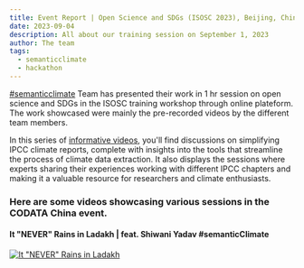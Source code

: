 ```yaml
---
title: Event Report | Open Science and SDGs (ISOSC 2023), Beijing, China
date: 2023-09-04
description: All about our training session on September 1, 2023 
author: The team
tags:
  - semanticclimate
  - hackathon
---
```


[#semanticclimate](https://semanticclimate.org/p/en/) Team has presented their work in 1 hr session on open science and SDGs in the ISOSC training workshop through online plateform. The work showcased were mainly the pre-recorded videos by the different team members.

In this series of [informative videos](https://www.youtube.com/playlist?list=PLtKHReMoCMwl3taR18VfvuUHJTO0Cs92y), you'll find discussions on simplifying IPCC climate reports, complete with insights into the tools that streamline the process of climate data extraction. It also displays the sessions where experts sharing their experiences working with different IPCC chapters and making it a valuable resource for researchers and climate enthusiasts.

### Here are some videos showcasing various sessions in the CODATA China event.

#### It "NEVER" Rains in Ladakh | feat. Shiwani Yadav #semanticClimate

[![It "NEVER" Rains in Ladakh](https://img.youtube.com/vi/x2uxx-ZfXng/maxresdefault.jpg)](https://www.youtube.com/watch?v=x2uxx-ZfXng)

